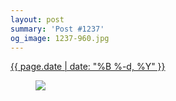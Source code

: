 ```yaml
---
layout: post
summary: 'Post #1237'
og_image: 1237-960.jpg
---
```


<div class="post">
 <time>
  <a href="/1237">
   {{ page.date | date: "%B %-d, %Y" }}
  </a>
 </time>
 <a href="/1237">
  <figure data-taken="11/27/2020">
   <img sizes="(min-width: 700px) 50vw, calc(100vw - 2rem)" src="{{ site.assets_url }}/1237-480.jpg" srcset="{{ site.assets_url }}/1237-240.jpg 240w, {{ site.assets_url }}/1237-480.jpg 480w, {{ site.assets_url }}/1237-720.jpg 720w, {{ site.assets_url }}/1237-960.jpg 960w"/>
  </figure>
 </a>
</div>
